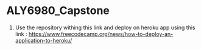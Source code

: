 # ALY6980_Capstone

1) Use the repository withing this link and deploy on heroku app using this link : https://www.freecodecamp.org/news/how-to-deploy-an-application-to-heroku/
